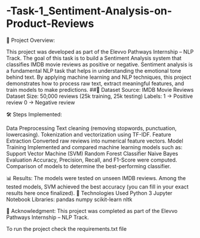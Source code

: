 # -Task-1_Sentiment-Analysis-on-Product-Reviews
📌 Project Overview:

This project was developed as part of the Elevvo Pathways Internship – NLP Track.
The goal of this task is to build a Sentiment Analysis system that classifies IMDB movie reviews as positive or negative.
Sentiment analysis is a fundamental NLP task that helps in understanding the emotional tone behind text. By applying machine learning and NLP techniques, this project demonstrates how to process raw text, extract meaningful features, and train models to make predictions.
##📂 Dataset
Source: IMDB Movie Reviews Dataset
Size: 50,000 reviews (25k training, 25k testing)
Labels:
1 → Positive review
0 → Negative review

🛠️ Steps Implemented:

Data Preprocessing
Text cleaning (removing stopwords, punctuation, lowercasing).
Tokenization and vectorization using TF-IDF.
Feature Extraction
Converted raw reviews into numerical feature vectors.
Model Training
Implemented and compared machine learning models such as:
Support Vector Machine (SVM)
Random Forest Classifier
Naive Bayes
Evaluation
Accuracy, Precision, Recall, and F1-Score were computed.
Comparison of models to determine the best-performing classifier.


📊 Results:
The models were tested on unseen IMDB reviews.
Among the tested models, SVM achieved the best accuracy (you can fill in your exact results here once finalized).
🚀 Technologies Used
Python 3
Jupyter Notebook
Libraries:
pandas
numpy
scikit-learn
nltk

🙌 Acknowledgment:
This project was completed as part of the Elevvo Pathways Internship – NLP Track.


To run the project check the requirements.txt file
